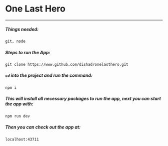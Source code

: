 # One Last Hero
___

##### Things needed:

`git, node`

##### Steps to run the App:

`git clone https://www.github.com/dishad/onelasthero.git`

##### `cd` into the project and run the command:

`npm i`

##### This will install all necessary packages to run the app, next you can start the app with:

`npm run dev`

##### Then you can check out the app at:

`localhost:43711`